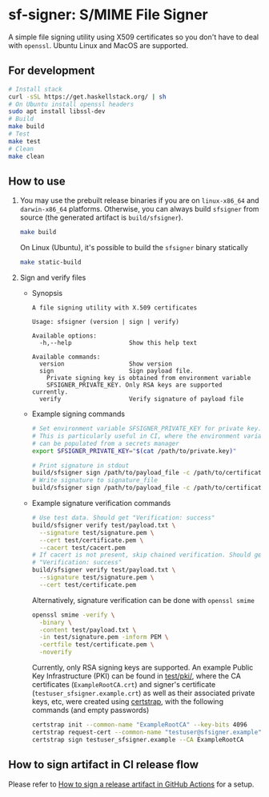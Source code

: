 # sf-signer: S/MIME File Signer

A simple file signing utility using X509 certificates so you don't have
to deal with `openssl`. Ubuntu Linux and MacOS are supported.

## For development

```bash
# Install stack
curl -sSL https://get.haskellstack.org/ | sh
# On Ubuntu install openssl headers
sudo apt install libssl-dev
# Build
make build
# Test
make test
# Clean
make clean
```

## How to use

1. You may use the prebuilt release binaries if you are on
`linux-x86_64` and `darwin-x86_64` platforms. Otherwise, you can always
build `sfsigner` from source (the generated artifact is
`build/sfsigner`).

   ```bash
   make build
   ```

   On Linux (Ubuntu), it's possible to build the `sfsigner` binary
   statically

   ```bash
   make static-build
   ```

2. Sign and verify files

   - Synopsis

     ```text
     A file signing utility with X.509 certificates

     Usage: sfsigner (version | sign | verify)

     Available options:
       -h,--help                Show this help text

     Available commands:
       version                  Show version
       sign                     Sign payload file.
         Private signing key is obtained from environment variable
         SFSIGNER_PRIVATE_KEY. Only RSA keys are supported currently.
       verify                   Verify signature of payload file
     ```

   - Example signing commands

     ```bash
     # Set environment variable SFSIGNER_PRIVATE_KEY for private key.
     # This is particularly useful in CI, where the environment variable
     # can be populated from a secrets manager
     export SFSIGNER_PRIVATE_KEY="$(cat /path/to/private.key)"

     # Print signature in stdout
     build/sfsigner sign /path/to/payload_file -c /path/to/certificate
     # Write signature to signature_file
     build/sfsigner sign /path/to/payload_file -c /path/to/certificate -o /path/to/signature_file
     ```

   - Example signature verification commands

     ```bash
     # Use test data. Should get "Verification: success"
     build/sfsigner verify test/payload.txt \
       --signature test/signature.pem \
       --cert test/certificate.pem \
       --cacert test/cacert.pem
     # If cacert is not present, skip chained verification. Should get
     # "Verification: success"
     build/sfsigner verify test/payload.txt \
       --signature test/signature.pem \
       --cert test/certificate.pem
     ```

     Alternatively, signature verification can be done with `openssl smime`

     ```bash
     openssl smime -verify \
       -binary \
       -content test/payload.txt \
       -in test/signature.pem -inform PEM \
       -certfile test/certificate.pem \
       -noverify
     ```

     Currently, only RSA signing keys are supported. An example Public
     Key Infrastructure (PKI) can be found in [test/pki/](./test/pki/),
     where the CA certificates (`ExampleRootCA.crt`) and signer's
     certificate (`testuser_sfsigner.example.crt`) as well as their
     associated private keys, etc, were created using
     [certstrap](https://github.com/square/certstrap), with the
     following commands (and empty passwords)

     ```bash
     certstrap init --common-name "ExampleRootCA" --key-bits 4096
     certstrap request-cert --common-name "testuser@sfsigner.example" --key-bits 4096
     certstrap sign testuser_sfsigner.example --CA ExampleRootCA
     ```

## How to sign artifact in CI release flow

Please refer to [How to sign a release artifact in GitHub
Actions](docs/sign-artifact-in-gha.md) for a setup.
